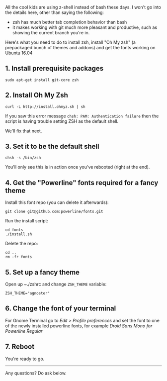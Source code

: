 All the cool kids are using z-shell instead of bash these days. I won't go into the details here, other than saying the following:

* zsh has much better tab completion behavior than bash
* it makes working with git much more pleasant and productive, such as showing the current branch you're in.

Here's what  you need to do to install zsh, install "Oh My zsh" (a prepackaged bunch of themes and addons) and get the fonts working on Ubuntu 16.04

## 1. Install prerequisite packages

`sudo apt-get install git-core zsh`

## 2. Install Oh My Zsh

`curl -L http://install.ohmyz.sh | sh`

If you saw this error message `chsh: PAM: Authentication failure` then the script is having trouble setting ZSH as the default shell.

We'll fix that next.

## 3. Set it to be the default shell

`chsh -s /bin/zsh`

You'll only see this is in action once you've rebooted (right at the end).

## 4. Get the "Powerline" fonts required for a fancy theme
Install this font repo (you can delete it afterwards):

 `git clone git@github.com:powerline/fonts.git`

Run the install script:
```
cd fonts
./install.sh

```
Delete the repo:
```
cd ..
rm -fr fonts
```


## 5. Set up a fancy theme
Open up ~./zshrc and change `ZSH_THEME` variable:

`ZSH_THEME="agnoster"`

## 6. Change the font of your terminal
For Gnome Terminal go to _Edit > Profile preferences_ and set the font to one of the newly installed powerline fonts, for example *Droid Sans Mono for Powerline Regular*

## 7. Reboot
You're ready to go.

---
Any questions? Do ask below.
